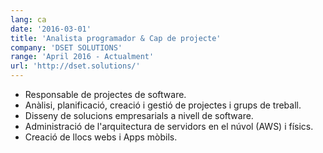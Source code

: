 ```yaml
---
lang: ca
date: '2016-03-01'
title: 'Analista programador & Cap de projecte'
company: 'DSET SOLUTIONS'
range: 'April 2016 - Actualment'
url: 'http://dset.solutions/'
---
```


- Responsable de projectes de software.
- Anàlisi, planificació, creació i gestió de projectes i grups de treball.
- Disseny de solucions empresarials a nivell de software.
- Administració de l'arquitectura de servidors en el núvol (AWS) i físics.
- Creació de llocs webs i Apps mòbils.